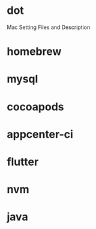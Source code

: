 # dot
Mac Setting Files and Description

# homebrew

# mysql

# cocoapods

# appcenter-ci

# flutter

# nvm

# java
